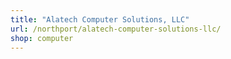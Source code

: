 ```yaml
---
title: "Alatech Computer Solutions, LLC"
url: /northport/alatech-computer-solutions-llc/
shop: computer
---
```

